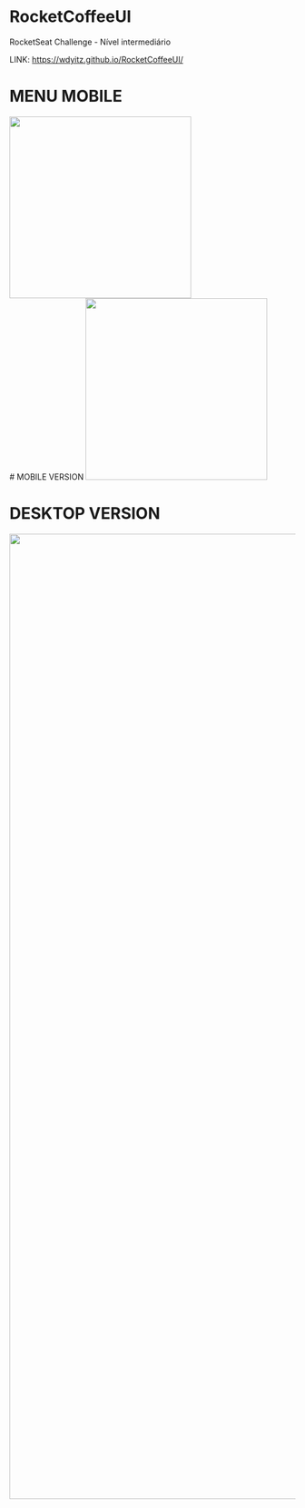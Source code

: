 # RocketCoffeeUI
RocketSeat Challenge - Nível intermediário

LINK: https://wdyitz.github.io/RocketCoffeeUI/

# MENU MOBILE
<div>
<img src="https://github.com/WDYitz/RocketCoffeeUI/assets/112505107/c5620a81-da97-45ea-8804-4cf4ab17e567" width="320px"/>
  <br/>
# MOBILE VERSION
<img src="https://github.com/WDYitz/RocketCoffeeUI/assets/112505107/6cfb1b2e-02e9-4019-95a0-eca98d260112" width="320px"/> 
</div>
  
  
# DESKTOP VERSION
<div align="center">
<img src="https://github.com/WDYitz/RocketCoffeeUI/assets/112505107/a2736972-d947-455a-9df6-1e0854b9a848" width="1700px"/>
</div>
